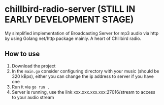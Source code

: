 # chillbird-radio-server (STILL IN EARLY DEVELOPMENT STAGE)
My simplified implementation of Broadcasting Server for mp3 audio via http by using Golang net/http package mainly. A heart of Chillbird radio.

## How to use
1. Download the project
2. In the ```main.go``` consider configuring directory with your music (should be 320 kBps), either you can change the ip address to server if you have one 
3. Run it via ```go run .```
4. Server is running, use the link xxx.xxx.xxx.xxx:27016/stream to access to your audio stream
